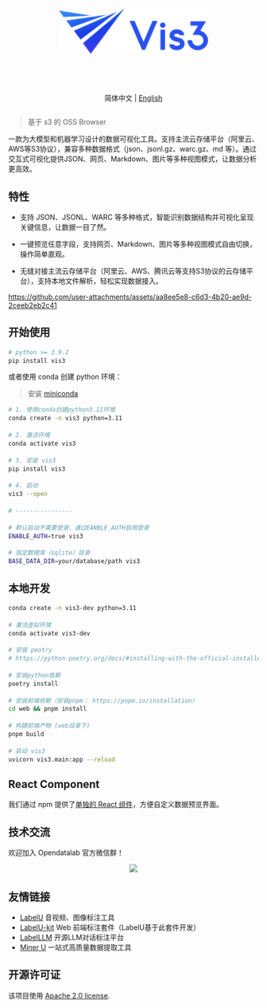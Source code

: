 <div align="center">
  <article style="display: flex; flex-direction: column; align-items: center; justify-content: center;">
    <p align="center"><img width="300" src="./web/app/src/assets/logo.svg" /></p>
    <h1 style="width: 100%; text-align: center;"></h1>
    <p align="center">
        简体中文 | <a href="./README.md" >English</a>
    </p>
  </article>
</div>

> 基于 s3 的 OSS Browser

一款为大模型和机器学习设计的数据可视化工具。支持主流云存储平台（阿里云、AWS等S3协议），兼容多种数据格式（json、jsonl.gz、warc.gz、md 等）。通过交互式可视化提供JSON、网页、Markdown、图片等多种视图模式，让数据分析更高效。

## 特性

- 支持 JSON、JSONL、WARC 等多种格式，智能识别数据结构并可视化呈现关键信息，让数据一目了然。

- 一键预览任意字段，支持网页、Markdown、图片等多种视图模式自由切换，操作简单直观。

- 无缝对接主流云存储平台（阿里云、AWS、腾讯云等支持S3协议的云存储平台），支持本地文件解析，轻松实现数据接入。

https://github.com/user-attachments/assets/aa8ee5e8-c6d3-4b20-ae9d-2ceeb2eb2c41

## 开始使用

```bash
# python >= 3.9.2
pip install vis3
```

或者使用 conda 创建 python 环境：

> 安装 [miniconda](https://docs.conda.io/en/latest/miniconda.html)

```bash
# 1. 使用conda创建python3.11环境
conda create -n vis3 python=3.11

# 2. 激活环境
conda activate vis3

# 3. 安装 vis3
pip install vis3

# 4. 启动
vis3 --open

# ----------------

# 默认启动不需要登录，通过EANBLE_AUTH启用登录
ENABLE_AUTH=true vis3

# 指定数据库（sqlite）目录
BASE_DATA_DIR=your/database/path vis3
```

## 本地开发

```bash
conda create -n vis3-dev python=3.11

# 激活虚拟环境
conda activate vis3-dev

# 安装 peotry
# https://python-poetry.org/docs/#installing-with-the-official-installer

# 安装python依赖
poetry install

# 安装前端依赖（安装pnpm： https://pnpm.io/installation）
cd web && pnpm install

# 构建前端产物 (web目录下)
pnpm build

# 启动 vis3
uvicorn vis3.main:app --reload
```

## React Component

我们通过 npm 提供了[单独的 React 组件](./web/packages/vis3-kit/)，方便自定义数据预览界面。

## 技术交流

欢迎加入 Opendatalab 官方微信群！

<p align="center">
<img style="width: 400px" src="https://user-images.githubusercontent.com/25022954/208374419-2dffb701-321a-4091-944d-5d913de79a15.jpg">
</p>

## 友情链接

- [LabelU](https://github.com/opendatalab/labelU) 音视频、图像标注工具
- [LabelU-kit](https://github.com/opendatalab/labelU-Kit) Web 前端标注套件（LabelU基于此套件开发）
- [LabelLLM](https://github.com/opendatalab/LabelLLM) 开源LLM对话标注平台
- [Miner U](https://github.com/opendatalab/MinerU) 一站式高质量数据提取工具

## 开源许可证

该项目使用 [Apache 2.0 license](./LICENSE).
